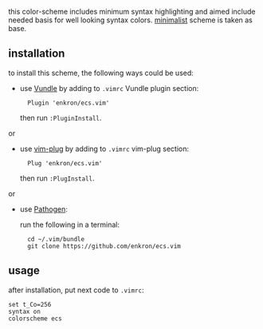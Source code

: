 this color-scheme includes minimum syntax highlighting
and aimed include needed basis for well looking syntax colors.
[minimalist](https://github.com/dikiaap/minimalist) scheme is taken as base.

## installation

to install this scheme, the following ways could be used:

- use [Vundle](https://github.com/VundleVim/Vundle.vim#quick-start) by adding
to `.vimrc` Vundle plugin section:

        Plugin 'enkron/ecs.vim'

    then run `:PluginInstall`.

or

- use [vim-plug](https://github.com/junegunn/vim-plug#installation) by adding
to `.vimrc` vim-plug section:

        Plug 'enkron/ecs.vim'

    then run `:PlugInstall`.

or

- use [Pathogen](https://github.com/tpope/vim-pathogen#installation):

    run the following in a terminal:

        cd ~/.vim/bundle
        git clone https://github.com/enkron/ecs.vim

## usage

after installation, put next code to `.vimrc`:

```viml
set t_Co=256
syntax on
colorscheme ecs
```
